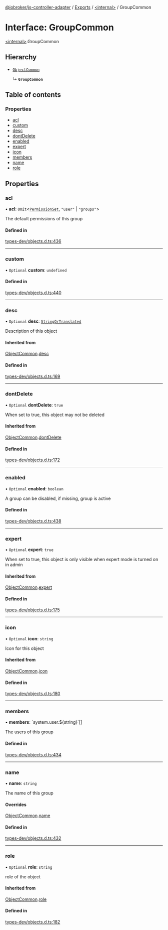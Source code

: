 [@iobroker/js-controller-adapter](../README.md) / [Exports](../modules.md) / [\<internal\>](../modules/internal_.md) / GroupCommon

# Interface: GroupCommon

[\<internal\>](../modules/internal_.md).GroupCommon

## Hierarchy

- [`ObjectCommon`](internal_.ObjectCommon.md)

  ↳ **`GroupCommon`**

## Table of contents

### Properties

- [acl](internal_.GroupCommon.md#acl)
- [custom](internal_.GroupCommon.md#custom)
- [desc](internal_.GroupCommon.md#desc)
- [dontDelete](internal_.GroupCommon.md#dontdelete)
- [enabled](internal_.GroupCommon.md#enabled)
- [expert](internal_.GroupCommon.md#expert)
- [icon](internal_.GroupCommon.md#icon)
- [members](internal_.GroupCommon.md#members)
- [name](internal_.GroupCommon.md#name)
- [role](internal_.GroupCommon.md#role)

## Properties

### acl

• **acl**: `Omit`\<[`PermissionSet`](internal_.PermissionSet.md), ``"user"`` \| ``"groups"``\>

The default permissions of this group

#### Defined in

[types-dev/objects.d.ts:436](https://github.com/ioBroker/ioBroker.js-controller/blob/ae4125d6/packages/types-dev/objects.d.ts#L436)

___

### custom

• `Optional` **custom**: `undefined`

#### Defined in

[types-dev/objects.d.ts:440](https://github.com/ioBroker/ioBroker.js-controller/blob/ae4125d6/packages/types-dev/objects.d.ts#L440)

___

### desc

• `Optional` **desc**: [`StringOrTranslated`](../modules/internal_.md#stringortranslated)

Description of this object

#### Inherited from

[ObjectCommon](internal_.ObjectCommon.md).[desc](internal_.ObjectCommon.md#desc)

#### Defined in

[types-dev/objects.d.ts:169](https://github.com/ioBroker/ioBroker.js-controller/blob/ae4125d6/packages/types-dev/objects.d.ts#L169)

___

### dontDelete

• `Optional` **dontDelete**: ``true``

When set to true, this object may not be deleted

#### Inherited from

[ObjectCommon](internal_.ObjectCommon.md).[dontDelete](internal_.ObjectCommon.md#dontdelete)

#### Defined in

[types-dev/objects.d.ts:172](https://github.com/ioBroker/ioBroker.js-controller/blob/ae4125d6/packages/types-dev/objects.d.ts#L172)

___

### enabled

• `Optional` **enabled**: `boolean`

A group can be disabled, if missing, group is active

#### Defined in

[types-dev/objects.d.ts:438](https://github.com/ioBroker/ioBroker.js-controller/blob/ae4125d6/packages/types-dev/objects.d.ts#L438)

___

### expert

• `Optional` **expert**: ``true``

When set to true, this object is only visible when expert mode is turned on in admin

#### Inherited from

[ObjectCommon](internal_.ObjectCommon.md).[expert](internal_.ObjectCommon.md#expert)

#### Defined in

[types-dev/objects.d.ts:175](https://github.com/ioBroker/ioBroker.js-controller/blob/ae4125d6/packages/types-dev/objects.d.ts#L175)

___

### icon

• `Optional` **icon**: `string`

Icon for this object

#### Inherited from

[ObjectCommon](internal_.ObjectCommon.md).[icon](internal_.ObjectCommon.md#icon)

#### Defined in

[types-dev/objects.d.ts:180](https://github.com/ioBroker/ioBroker.js-controller/blob/ae4125d6/packages/types-dev/objects.d.ts#L180)

___

### members

• **members**: \`system.user.$\{string}\`[]

The users of this group

#### Defined in

[types-dev/objects.d.ts:434](https://github.com/ioBroker/ioBroker.js-controller/blob/ae4125d6/packages/types-dev/objects.d.ts#L434)

___

### name

• **name**: `string`

The name of this group

#### Overrides

[ObjectCommon](internal_.ObjectCommon.md).[name](internal_.ObjectCommon.md#name)

#### Defined in

[types-dev/objects.d.ts:432](https://github.com/ioBroker/ioBroker.js-controller/blob/ae4125d6/packages/types-dev/objects.d.ts#L432)

___

### role

• `Optional` **role**: `string`

role of the object

#### Inherited from

[ObjectCommon](internal_.ObjectCommon.md).[role](internal_.ObjectCommon.md#role)

#### Defined in

[types-dev/objects.d.ts:182](https://github.com/ioBroker/ioBroker.js-controller/blob/ae4125d6/packages/types-dev/objects.d.ts#L182)
